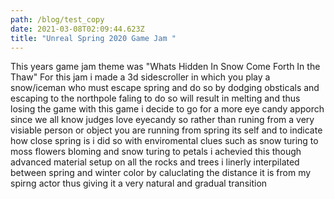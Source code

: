 ```yaml
---
path: /blog/test_copy
date: 2021-03-08T02:09:44.623Z
title: "Unreal Spring 2020 Game Jam "
---
```

This years game jam theme was "Whats Hidden In Snow Come Forth In the Thaw" For this jam i made a 3d sidescroller in which you play a snow/iceman who must escape spring and do so by dodging obsticals and escaping to the northpole  faling to do so will result in melting and thus losing the game with this game i decide to go for a more eye candy apporch since we all know judges love eyecandy so rather than runing from a very visiable person or object you are running from spring its self and to indicate how close spring is i did so with enviromental clues such as snow turing to moss flowers bloming and snow turing to petals i achevied this though advanced material setup on all the rocks and trees i linerly interpilated between spring and winter color by caluclating the distance it is from my spirng actor thus giving it a very natural and gradual transition